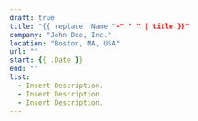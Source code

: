 ```yaml
---
draft: true
title: "{{ replace .Name "-" " " | title }}"
company: "John Doe, Inc."
location: "Boston, MA, USA"
url: ""
start: {{ .Date }}
end: ""
list:
  - Insert Description.
  - Insert Description.
  - Insert Description.
---
```

